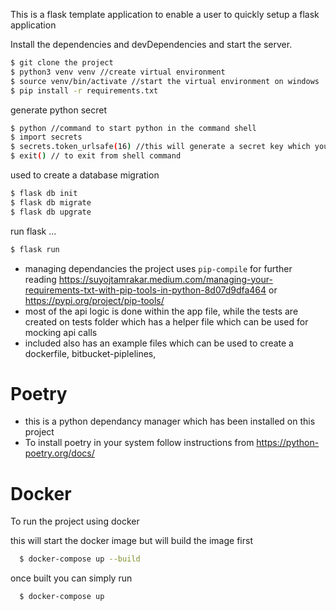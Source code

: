 This is a flask template application to enable a user to quickly setup a flask application

Install the dependencies and devDependencies and start the server.

```sh
$ git clone the project
$ python3 venv venv //create virtual environment
$ source venv/bin/activate //start the virtual environment on windows ./venv/bin/activate.bat
$ pip install -r requirements.txt
```
generate python secret
```sh
$ python //command to start python in the command shell
$ import secrets
$ secrets.token_urlsafe(16) //this will generate a secret key which you can copy and past in .env file
$ exit() // to exit from shell command
```

used to create a database migration

```sh
$ flask db init
$ flask db migrate
$ flask db upgrate
```

run flask ...

```sh
$ flask run

```
 - managing dependancies the project uses `pip-compile` for further reading https://suyojtamrakar.medium.com/managing-your-requirements-txt-with-pip-tools-in-python-8d07d9dfa464 or https://pypi.org/project/pip-tools/
 - most of the api logic is done within the app file, while the tests are created on tests folder which has a helper file which can be used
   for mocking api calls
 - included also has an example files which can be used to create a dockerfile, bitbucket-piplelines,


# Poetry
 - this is a python dependancy manager which has been installed on this project
 - To install poetry in your system follow instructions from https://python-poetry.org/docs/


# Docker
To run the project using docker

this will start the docker image but will build the image first
```sh
  $ docker-compose up --build
```

once built you can simply run
```sh
  $ docker-compose up
```
